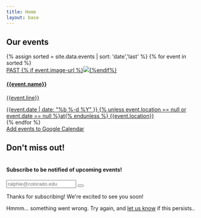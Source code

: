 ```yaml
---
title: Home
layout: base
---
```



<section class="events">
    <div class="container">
        <div class="row">
            <h1 class="text-center white-text biko main-title">Our events</h1>
            {% assign sorted = site.data.events | sort: 'date','last' %}
            {% for event in sorted %}               
                <div class="col-sm-6 col-md-4">
                    <a {% unless event.url == null %} href="{{event.url}}" {% endunless %} target="_blank" class="event-url">
                        <div class="panel panel-default ">
                            <div class="panel-heading">
                                <span class="past-text biko">PAST</span>
                                {% if event.image-url %}<img class="img-responsive {% unless event.light_background == null %}light_background{% endunless %}" src="{{event.image-url}}">{%endif%}
                                <h4 class="biko {% unless event.light_background == null %}light_background{% endunless %}" >{{event.name}}</h4>
                            </div>
                            <div class="panel-body event" data-date="{{ event.date }}">                                
                                <p>{{event.line}}</p>
                            </div>
                            <div class="panel-footer">
                                {{event.date |  date: "%b %-d %Y" }} {% unless event.location == null or event.date == null  %}at{% endunless %} {{event.location}}
                            </div>
                        </div>
                    </a>
                </div>
            {% endfor %}
        </div>
        <div class="row text-center">
            <div class="email-sub col-md-4 col-md-offset-4">
                <a class="btn btn-accent calendar biko" href="https://calendar.google.com/calendar/r?cid=webcal://{{ site.domain }}/calendars/events.ics" target="_blank">Add events to Google Calendar</a>
                <h2 class="text-center white-text biko">Don't miss out!</h2>
                <h4 class="text-center white-text" style="display: inline-block;">Subscribe to be notified of upcoming events!</h4>
                <form id="email-form" accept-charset="utf-8">
                    <div class="input-group">
                        <input id="email-input" type="email" class="form-control" name="email" placeholder="ralphie@colorado.edu">                        
                        <span class="input-group-btn">
                            <button id="email-submit" class="btn btn-success" type="submit"><i class="fa fa-paper-plane"></i></button>
                        </span>
                    </div>
                    <div id="email-success" class="notice-message">
                        <p>Thanks for subscribing! We're excited to see you soon!</p>
                    </div>
                    <div id="email-failure" class="notice-message">
                        <p>Hmmm... something went wrong. Try again, and <a href="mailto:contact@hackcu.org">let us know</a> if this persists..</p>
                    </div>
                </form>
            </div>
        </div>
    </div>
</section>
